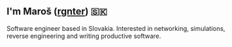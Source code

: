 ## I'm Maroš ([rgnter](http://rgnt.xyz)) 🇸🇰
Software engineer based in Slovakia. Interested in networking, simulations, reverse engineering and writing productive software. 
